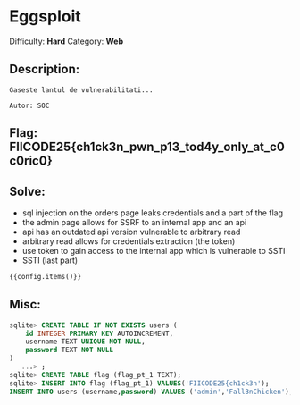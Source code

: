# Eggsploit
Difficulty: **Hard**
Category: **Web**

## Description:
```
Gaseste lantul de vulnerabilitati...

Autor: SOC
```

## Flag: FIICODE25{ch1ck3n_pwn_p13_tod4y_only_at_c0c0ric0}

## Solve:

- sql injection on the orders page leaks credentials and a part of the flag
- the admin page allows for SSRF to an internal app and an api
- api has an outdated api version vulnerable to arbitrary read
- arbitrary read allows for credentials extraction (the token)
- use token to gain access to the internal app which is vulnerable to SSTI
- SSTI (last part)
```python
{{config.items()}}
```

## Misc:
```sql
sqlite> CREATE TABLE IF NOT EXISTS users (
    id INTEGER PRIMARY KEY AUTOINCREMENT,
    username TEXT UNIQUE NOT NULL,
    password TEXT NOT NULL
)
   ...> ;
sqlite> CREATE TABLE flag (flag_pt_1 TEXT);
sqlite> INSERT INTO flag (flag_pt_1) VALUES('FIICODE25{ch1ck3n');
INSERT INTO users (username,password) VALUES ('admin','Fall3nChicken');
```
